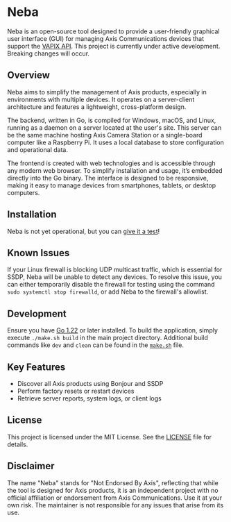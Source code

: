 # Neba

Neba is an open-source tool designed to provide a user-friendly graphical user interface (GUI) for managing Axis
Communications devices that support the [VAPIX API](https://developer.axis.com/vapix). This project is currently under
active development. Breaking changes will occur.

## Overview

Neba aims to simplify the management of Axis products, especially in environments with multiple devices. It operates on
a server-client architecture and features a lightweight, cross-platform design.

The backend, written in Go, is compiled for Windows, macOS, and Linux, running as a daemon on a server located at the
user's site. This server can be the same machine hosting Axis Camera Station or a single-board computer like a Raspberry
Pi. It uses a local database to store configuration and operational data.

The frontend is created with web technologies and is accessible through any modern web browser. To simplify installation
and usage, it’s embedded directly into the Go binary. The interface is designed to be responsive, making it easy to
manage devices from smartphones, tablets, or desktop computers.

## Installation

Neba is not yet operational, but you can [give it a test](https://github.com/furkansuleymana/neba/releases/tag/experimental)!

## Known Issues

If your Linux firewall is blocking UDP multicast traffic, which is essential for SSDP, Neba will be unable to detect any devices. To resolve this issue, you can either temporarily disable the firewall for testing using the command `sudo systemctl stop firewalld`, or add Neba to the firewall's allowlist.

## Development

Ensure you have [Go 1.22](https://go.dev/doc/install) or later installed. To build the application, simply execute `./make.sh build`
in the main project directory. Additional build commands like `dev` and `clean` can be found in the [`make.sh`](make.sh) file.

## Key Features

- Discover all Axis products using Bonjour and SSDP
- Perform factory resets or restart devices
- Retrieve server reports, system logs, or client logs

## License

This project is licensed under the MIT License. See the [LICENSE](LICENSE) file for details.

## Disclaimer

The name "Neba" stands for "Not Endorsed By Axis", reflecting that while the tool is designed for Axis products, it is
an independent project with no official affiliation or endorsement from Axis Communications. Use it at your own risk.
The maintainer is not responsible for any issues that arise from its use.
